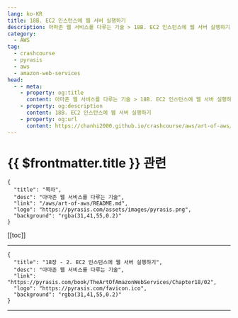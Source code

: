 ```yaml
---
lang: ko-KR
title: 18B. EC2 인스턴스에 웹 서버 실행하기
description: 아마존 웹 서비스를 다루는 기술 > 18B. EC2 인스턴스에 웹 서버 실행하기
category:
  - AWS
tag: 
  - crashcourse
  - pyrasis
  - aws 
  - amazon-web-services
head:
  - - meta:
    - property: og:title
      content: 아마존 웹 서비스를 다루는 기술 > 18B. EC2 인스턴스에 웹 서버 실행하기
    - property: og:description
      content: 18B. EC2 인스턴스에 웹 서버 실행하기
    - property: og:url
      content: https://chanhi2000.github.io/crashcourse/aws/art-of-aws/18B.html
---
```


# {{ $frontmatter.title }} 관련

```component VPCard
{
  "title": "목차",
  "desc": "아마존 웹 서비스를 다루는 기술",
  "link": "/aws/art-of-aws/README.md",
  "logo": "https://pyrasis.com/assets/images/pyrasis.png",
  "background": "rgba(31,41,55,0.2)"
}
```

[[toc]]

---

```component VPCard
{
  "title": "18장 - 2. EC2 인스턴스에 웹 서버 실행하기",
  "desc": "아마존 웹 서비스를 다루는 기술",
  "link": "https://pyrasis.com/book/TheArtOfAmazonWebServices/Chapter18/02",
  "logo": "https://pyrasis.com/favicon.ico",
  "background": "rgba(31,41,55,0.2)"
}
```

<!-- TODO: 작성 -->

---

<TagLinks />
